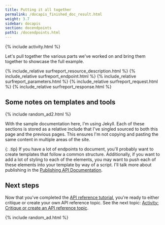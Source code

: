 ```yaml
---
title: Putting it all together
permalink: /docapis_finished_doc_result.html
weight: 3.7
sidebar: docapis
section: docendpoints
path1: /docendpoints.html
---
```


{% include activity.html %}

Let's pull together the various parts we've worked on and bring them together to showcase the full example.

<div class="docSample">
{% include_relative surfreport_resource_description.html %}
{% include_relative surfreport_endpoint.html %}
{% include_relative surfreport_parameters.html %}
{% include_relative surfreport_request.html %}
{% include_relative surfreport_response.html %}
</div>

## Some notes on templates and tools

{% include random_ad2.html %}

With the sample documentation here, I'm using Jekyll. Each of these sections is stored as a relative include that I've singled sourced to both this page and the previous pages. This ensures I'm not copying and pasting the same content in multiple areas of the site.

{: .tip}
If you have a lot of endpoints to document, you'll probably want to create templates that follow a common structure. Additionally, if you want to add a lot of styling to each of the elements, you may want to push each of these elements into your template by way of a script. I'll talk more about publishing in the [Publishing API Documentation](publishingapis.html).

## Next steps

Now that you've completed the [API reference tutorial](docapis_api_reference_tutorial_overview.html), you're ready to either critique or create your own API reference topic. See the next topic: [Activity: Critique or create an API reference topic](docapis_api_reference_activity.html).

{% include random_ad.html %}
